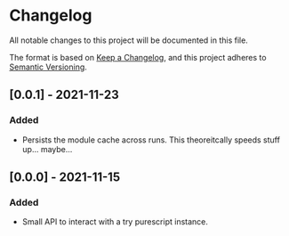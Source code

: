 # Changelog

All notable changes to this project will be documented in this file.

The format is based on [Keep a Changelog](https://keepachangelog.com/en/1.0.0/),
and this project adheres to [Semantic Versioning](https://semver.org/spec/v2.0.0.html).

## [0.0.1] - 2021-11-23

### Added

- Persists the module cache across runs. This theoreitcally speeds stuff up... maybe...


## [0.0.0] - 2021-11-15

### Added

- Small API to interact with a try purescript instance.